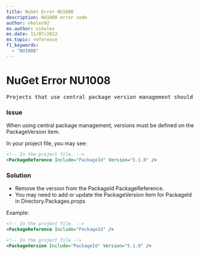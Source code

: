 ```yaml
---
title: NuGet Error NU1008
description: NU1008 error code
author: nkolev92
ms.author: nikolev
ms.date: 11/07/2022
ms.topic: reference
f1_keywords: 
  - "NU1008"
---
```


# NuGet Error NU1008

<pre>Projects that use central package version management should not define the version on the PackageReference items but on the PackageVersion items: PackageId.</pre>

### Issue

When using central package management, versions must be defined on the PackageVersion item.

In your project file, you may see:

```xml
<!-- In the project file. -->
<PackageReference Include="PackageId" Version="5.1.0" />
```

### Solution

- Remove the version from the PackageId PackageReference.
- You may need to add or update the PackageVersion item for PackageId in Directory.Packages.props

Example:

```xml
<!-- In the project file. -->
<PackageReference Include="PackageId" />
```

```xml
<!-- In the project file -->
<PackageVersion Include="PackageId" Version="5.1.0" />
```
